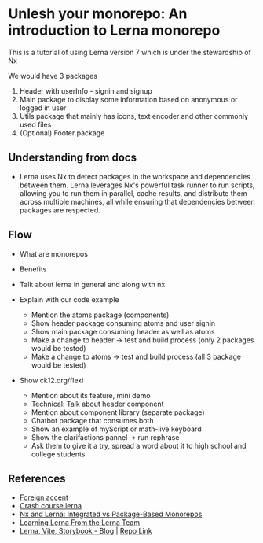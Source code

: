 # Unlesh your monorepo: An introduction to Lerna monorepo

This is a tutorial of using Lerna version 7 which is under the stewardship of Nx

We would have 3 packages

1. Header with userInfo - signin and signup
1. Main package to display some information based on anonymous or logged in user
1. Utils package that mainly has icons, text encoder and other commonly used files
1. (Optional) Footer package

## Understanding from docs

- Lerna uses Nx to detect packages in the workspace and dependencies between them. Lerna leverages Nx's powerful task runner to run scripts, allowing you to run them in parallel, cache results, and distribute them across multiple machines, all while ensuring that dependencies between packages are respected.

## Flow

- What are monorepos
- Benefits
- Talk about lerna in general and along with nx
- Explain with our code example

  - Mention the atoms package (components)
  - Show header package consuming atoms and user signin
  - Show main package consuming header as well as atoms
  - Make a change to header -> test and build process (only 2 packages would be tested)
  - Make a change to atoms -> test and build process (all 3 package would be tested)

- Show ck12.org/flexi
  - Mention about its feature, mini demo
  - Technical: Talk about header component
  - Mention about component library (separate package)
  - Chatbot package that consumes both
  - Show an example of myScript or math-live keyboard
  - Show the clarifactions pannel -> run rephrase
  - Ask them to give it a try, spread a word about it to high school and college students

## References

- [Foreign accent](https://www.youtube.com/watch?v=BO1rwynFBLM&t=114s)
- [Crash course lerna](https://www.youtube.com/watch?v=WD5T-VMCTvY)
- [Nx and Lerna: Integrated vs Package-Based Monorepos](https://www.youtube.com/watch?v=nVYprf3-5GM)
- [Learning Lerna From the Lerna Team](https://www.youtube.com/watch?v=HqPOoU35xzA&t=284s)
- [Lerna, Vite, Storybook - Blog](https://betterprogramming.pub/lerna-monorepo-with-vite-and-storybook-e29e54559214) | [Repo Link](https://github.com/antonkalik/lerna-monorepo-boilerplate/blob/main/vite.config.ts#L7)
